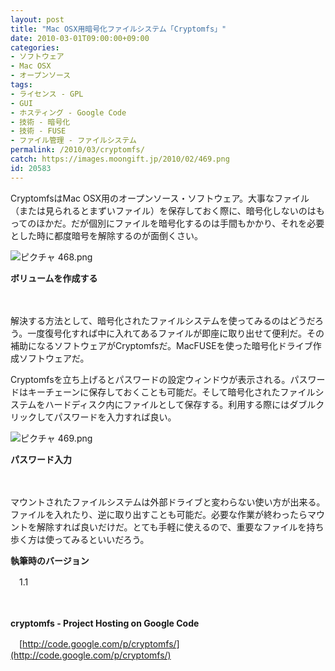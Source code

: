 ```yaml
---
layout: post
title: "Mac OSX用暗号化ファイルシステム「Cryptomfs」"
date: 2010-03-01T09:00:00+09:00
categories:
- ソフトウェア
- Mac OSX
- オープンソース
tags: 
- ライセンス - GPL
- GUI
- ホスティング - Google Code
- 技術 - 暗号化
- 技術 - FUSE
- ファイル管理 - ファイルシステム
permalink: /2010/03/cryptomfs/
catch: https://images.moongift.jp/2010/02/469.png
id: 20583
---
```

CryptomfsはMac OSX用のオープンソース・ソフトウェア。大事なファイル（または見られるとまずいファイル）を保存しておく際に、暗号化しないのはもってのほかだ。だが個別にファイルを暗号化するのは手間もかかり、それを必要とした時に都度暗号を解除するのが面倒くさい。

  

![ピクチャ 468.png](https://images.moongift.jp/2010/02/468.png)  
  
**ボリュームを作成する**

  

　

  

解決する方法として、暗号化されたファイルシステムを使ってみるのはどうだろう。一度復号化すれば中に入れてあるファイルが即座に取り出せて便利だ。その補助になるソフトウェアがCryptomfsだ。MacFUSEを使った暗号化ドライブ作成ソフトウェアだ。

  
<!--more-->

Cryptomfsを立ち上げるとパスワードの設定ウィンドウが表示される。パスワードはキーチェーンに保存しておくことも可能だ。そして暗号化されたファイルシステムをハードディスク内にファイルとして保存する。利用する際にはダブルクリックしてパスワードを入力すれば良い。

  

![ピクチャ 469.png](https://images.moongift.jp/2010/02/469.png)  
  
**パスワード入力**

  

　

  

マウントされたファイルシステムは外部ドライブと変わらない使い方が出来る。ファイルを入れたり、逆に取り出すことも可能だ。必要な作業が終わったらマウントを解除すれば良いだけだ。とても手軽に使えるので、重要なファイルを持ち歩く方は使ってみるといいだろう。

  

**執筆時のバージョン**  
  
　1.1

  

　

  

**cryptomfs - Project Hosting on Google Code**  
  
　[http://code.google.com/p/cryptomfs/](http://code.google.com/p/cryptomfs/)

